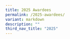 ```yaml
---
title: 2025 Awardees
permalink: /2025-awardees/
variant: markdown
description: ""
third_nav_title: "2025"
---
```

